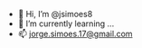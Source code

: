 - 👋 Hi, I’m @jsimoes8
- 🌱 I’m currently learning ...
- 📫 jorge.simoes.17@gmail.com

<!---
jsimoes8/jsimoes8 is a ✨ special ✨ repository because its `README.md` (this file) appears on your GitHub profile.
You can click the Preview link to take a look at your changes.👀
--->
